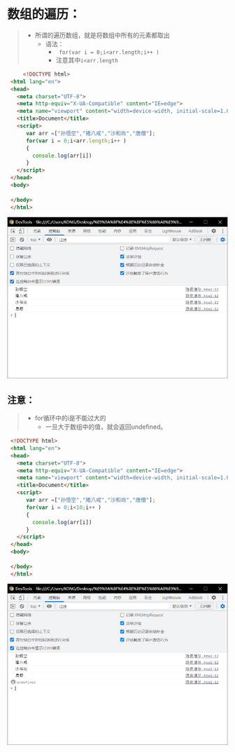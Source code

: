 # 数组的遍历：

> - 所谓的遍历数组，就是将数组中所有的元素都取出
>   - 语法：
>     - ` for(var i = 0;i<arr.length;i++ )`
>     - 注意其中`i<arr.length`

```html
	 <!DOCTYPE html>
 <html lang="en">
 <head>
   <meta charset="UTF-8">
   <meta http-equiv="X-UA-Compatible" content="IE=edge">
   <meta name="viewport" content="width=device-width, initial-scale=1.0">
   <title>Document</title>
   <script>
      var arr =["孙悟空","猪八戒","沙和尚","唐僧"];
      for(var i = 0;i<arr.length;i++ )
      {
        console.log(arr[i])
      }
   </script>
 </head>
 <body>
   
 </body>
 </html>
```

![image-20220112074823999](image-20220112074823999.png)

## 注意：

> - for循环中的i是不能过大的
>   - 一旦大于数组中的值，就会返回undefined。

```html
 <!DOCTYPE html>
 <html lang="en">
 <head>
   <meta charset="UTF-8">
   <meta http-equiv="X-UA-Compatible" content="IE=edge">
   <meta name="viewport" content="width=device-width, initial-scale=1.0">
   <title>Document</title>
   <script>
      var arr =["孙悟空","猪八戒","沙和尚","唐僧"];
      for(var i = 0;i<10;i++ )
      {
        console.log(arr[i])
      }
   </script>
 </head>
 <body>
   
 </body>
 </html>
```

![image-20220112074935811](image-20220112074935811.png)